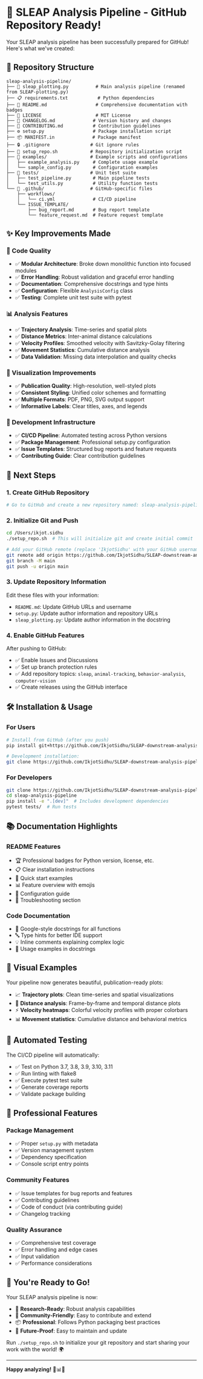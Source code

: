 # 🎉 SLEAP Analysis Pipeline - GitHub Repository Ready!

Your SLEAP analysis pipeline has been successfully prepared for GitHub! Here's what we've created:

## 📁 Repository Structure

```
sleap-analysis-pipeline/
├── 📄 sleap_plotting.py          # Main analysis pipeline (renamed from SLEAP-plotting.py)
├── 📋 requirements.txt           # Python dependencies
├── 📖 README.md                  # Comprehensive documentation with badges
├── 📜 LICENSE                    # MIT License
├── 📝 CHANGELOG.md              # Version history and changes
├── 🤝 CONTRIBUTING.md           # Contribution guidelines
├── ⚙️ setup.py                  # Package installation script
├── 📦 MANIFEST.in              # Package manifest
├── 🔒 .gitignore               # Git ignore rules
├── 🚀 setup_repo.sh            # Repository initialization script
├── 📁 examples/                # Example scripts and configurations
│   ├── example_analysis.py     # Complete usage example
│   └── sample_config.py        # Configuration examples
├── 🧪 tests/                   # Unit test suite
│   ├── test_pipeline.py        # Main pipeline tests
│   └── test_utils.py           # Utility function tests
└── 📁 .github/                 # GitHub-specific files
    ├── workflows/
    │   └── ci.yml              # CI/CD pipeline
    └── ISSUE_TEMPLATE/
        ├── bug_report.md       # Bug report template
        └── feature_request.md  # Feature request template
```

## ✨ Key Improvements Made

### 🔧 Code Quality
- ✅ **Modular Architecture**: Broke down monolithic function into focused modules
- ✅ **Error Handling**: Robust validation and graceful error handling
- ✅ **Documentation**: Comprehensive docstrings and type hints
- ✅ **Configuration**: Flexible `AnalysisConfig` class
- ✅ **Testing**: Complete unit test suite with pytest

### 📊 Analysis Features
- ✅ **Trajectory Analysis**: Time-series and spatial plots
- ✅ **Distance Metrics**: Inter-animal distance calculations
- ✅ **Velocity Profiles**: Smoothed velocity with Savitzky-Golay filtering
- ✅ **Movement Statistics**: Cumulative distance analysis
- ✅ **Data Validation**: Missing data interpolation and quality checks

### 🎨 Visualization Improvements
- ✅ **Publication Quality**: High-resolution, well-styled plots
- ✅ **Consistent Styling**: Unified color schemes and formatting
- ✅ **Multiple Formats**: PDF, PNG, SVG output support
- ✅ **Informative Labels**: Clear titles, axes, and legends

### 🚀 Development Infrastructure
- ✅ **CI/CD Pipeline**: Automated testing across Python versions
- ✅ **Package Management**: Professional setup.py configuration
- ✅ **Issue Templates**: Structured bug reports and feature requests
- ✅ **Contributing Guide**: Clear contribution guidelines

## 🎯 Next Steps

### 1. Create GitHub Repository
```bash
# Go to GitHub and create a new repository named: sleap-analysis-pipeline
```

### 2. Initialize Git and Push
```bash
cd /Users/ikjot.sidhu
./setup_repo.sh  # This will initialize git and create initial commit

# Add your GitHub remote (replace 'IkjotSidhu' with your GitHub username if forking)
git remote add origin https://github.com/IkjotSidhu/SLEAP-downstream-analysis-pipeline.git
git branch -M main
git push -u origin main
```

### 3. Update Repository Information
Edit these files with your information:
- `README.md`: Update GitHub URLs and username
- `setup.py`: Update author information and repository URLs
- `sleap_plotting.py`: Update author information in the docstring

### 4. Enable GitHub Features
After pushing to GitHub:
- ✅ Enable Issues and Discussions
- ✅ Set up branch protection rules
- ✅ Add repository topics: `sleap`, `animal-tracking`, `behavior-analysis`, `computer-vision`
- ✅ Create releases using the GitHub interface

## 🛠️ Installation & Usage

### For Users
```bash
# Install from GitHub (after you push)
pip install git+https://github.com/IkjotSidhu/SLEAP-downstream-analysis-pipeline.git

# Development installation:
git clone https://github.com/IkjotSidhu/SLEAP-downstream-analysis-pipeline.git
```

### For Developers
```bash
git clone https://github.com/IkjotSidhu/SLEAP-downstream-analysis-pipeline.git
cd sleap-analysis-pipeline
pip install -e ".[dev]"  # Includes development dependencies
pytest tests/  # Run tests
```

## 📚 Documentation Highlights

### README Features
- 🏆 Professional badges for Python version, license, etc.
- 📋 Clear installation instructions
- 🚀 Quick start examples
- 📊 Feature overview with emojis
- 🔧 Configuration guide
- 🐛 Troubleshooting section

### Code Documentation
- 📝 Google-style docstrings for all functions
- 🔤 Type hints for better IDE support
- 💡 Inline comments explaining complex logic
- 📖 Usage examples in docstrings

## 🎨 Visual Examples

Your pipeline now generates beautiful, publication-ready plots:
- 📈 **Trajectory plots**: Clean time-series and spatial visualizations
- 📏 **Distance analysis**: Frame-by-frame and temporal distance plots
- ⚡ **Velocity heatmaps**: Colorful velocity profiles with proper colorbars
- 📊 **Movement statistics**: Cumulative distance and behavioral metrics

## 🤖 Automated Testing

The CI/CD pipeline will automatically:
- ✅ Test on Python 3.7, 3.8, 3.9, 3.10, 3.11
- ✅ Run linting with flake8
- ✅ Execute pytest test suite
- ✅ Generate coverage reports
- ✅ Validate package building

## 🌟 Professional Features

### Package Management
- ✅ Proper `setup.py` with metadata
- ✅ Version management system
- ✅ Dependency specification
- ✅ Console script entry points

### Community Features
- ✅ Issue templates for bug reports and features
- ✅ Contributing guidelines
- ✅ Code of conduct (via contributing guide)
- ✅ Changelog tracking

### Quality Assurance
- ✅ Comprehensive test coverage
- ✅ Error handling and edge cases
- ✅ Input validation
- ✅ Performance considerations

## 🎉 You're Ready to Go!

Your SLEAP analysis pipeline is now:
- 🔬 **Research-Ready**: Robust analysis capabilities
- 👥 **Community-Friendly**: Easy to contribute and extend
- 📦 **Professional**: Follows Python packaging best practices
- 🚀 **Future-Proof**: Easy to maintain and update

Run `./setup_repo.sh` to initialize your git repository and start sharing your work with the world! 🌍

---

**Happy analyzing!** 🎯📊🐭
